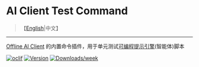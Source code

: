 # AI Client Test Command

> 【[English](./README.md)|中文】
---

[Offline AI Client](https://npmjs.org/package/@offline-ai/cli) 的内置命令插件，用于单元测试[可编程提示引擎](https://github.com/offline-ai/ppe)(智能体)脚本

[![oclif](https://img.shields.io/badge/cli-oclif-brightgreen.svg)](https://oclif.io)
[![Version](https://img.shields.io/npm/v/%40offline-ai%2Fcli-plugin-cmd-test.svg)](https://npmjs.org/package/@offline-ai/cli-plugin-cmd-test)
[![Downloads/week](https://img.shields.io/npm/dw/%40offline-ai%2Fcli-plugin-cmd-test.svg)](https://npmjs.org/package/@offline-ai/cli-plugin-cmd-test)

